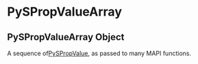 # PySPropValueArray

## PySPropValueArray Object

A sequence of[PySPropValue](#pyspropvalue), as passed to many MAPI functions\.